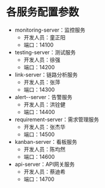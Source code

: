 # 各服务配置参数

* monitoring-server：监控服务
  * 开发人员：童正阳
  * 端口：14100
* testing-server：测试服务
  * 开发人员：徐强
  * 端口：14200
* link-server：链路分析服务
  * 开发人员：张萍
  * 端口：14300
* alert--server：告警服务
  * 开发人员：洪铨健
  * 端口：14400
* requirement-server：需求管理服务
  * 开发人员：张杰华
  * 端口：14500
* kanban-server：看板服务
  * 开发人员：陈均然
  * 端口：14600
* api-server：API网关服务
  * 开发人员：蔡迪希
  * 端口：14700

  
